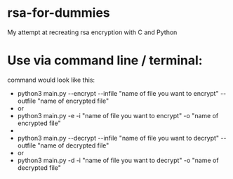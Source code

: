 # rsa-for-dummies
My attempt at recreating rsa encryption with C and Python

# Use via command line / terminal:
command would look like this:
 - python3 main.py --encrypt --infile "name of file you want to encrypt" --outfile "name of encrypted file"
 - or
 - python3 main.py -e -i "name of file you want to encrypt" -o "name of encrypted file"
 - 
 - python3 main.py --decrypt --infile "name of file you want to decrypt" --outfile "name of decrypted file"
 - or
 - python3 main.py -d -i "name of file you want to decrypt" -o "name of decrypted file"
